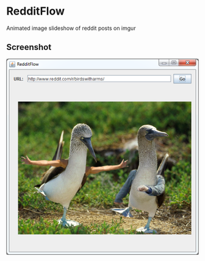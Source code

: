 RedditFlow
==========

Animated image slideshow of reddit posts on imgur

## Screenshot
![seriesguy screenshot](https://github.com/rretzbach/redditflow/raw/master/screenshot.png "redditflow screenshot")